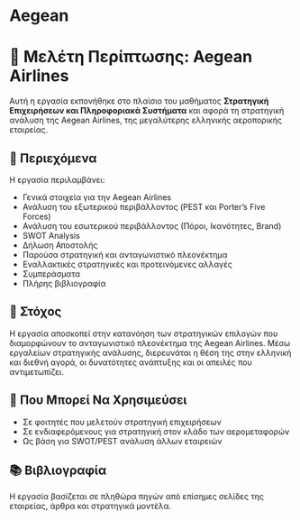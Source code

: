 # Aegean

# 📘 Μελέτη Περίπτωσης: Aegean Airlines

Αυτή η εργασία εκπονήθηκε στο πλαίσιο του μαθήματος **Στρατηγική Επιχειρήσεων και Πληροφοριακά Συστήματα** και αφορά τη στρατηγική ανάλυση της Aegean Airlines, της μεγαλύτερης ελληνικής αεροπορικής εταιρείας.


## 📄 Περιεχόμενα

Η εργασία περιλαμβάνει:

- Γενικά στοιχεία για την Aegean Airlines  
- Ανάλυση του εξωτερικού περιβάλλοντος (PEST και Porter’s Five Forces)  
- Ανάλυση του εσωτερικού περιβάλλοντος (Πόροι, Ικανότητες, Brand)  
- SWOT Analysis  
- Δήλωση Αποστολής  
- Παρούσα στρατηγική και ανταγωνιστικό πλεονέκτημα  
- Εναλλακτικές στρατηγικές και προτεινόμενες αλλαγές  
- Συμπεράσματα  
- Πλήρης βιβλιογραφία  

## 📌 Στόχος

Η εργασία αποσκοπεί στην κατανόηση των στρατηγικών επιλογών που διαμορφώνουν το ανταγωνιστικό πλεονέκτημα της Aegean Airlines. Μέσω εργαλείων στρατηγικής ανάλυσης, διερευνάται η θέση της στην ελληνική και διεθνή αγορά, οι δυνατότητες ανάπτυξης και οι απειλές που αντιμετωπίζει.


## 🧠 Που Μπορεί Να Χρησιμεύσει

- Σε φοιτητές που μελετούν στρατηγική επιχειρήσεων
- Σε ενδιαφερόμενους για στρατηγική στον κλάδο των αερομεταφορών
- Ως βάση για SWOT/PEST ανάλυση άλλων εταιρειών

## 📚 Βιβλιογραφία

Η εργασία βασίζεται σε πληθώρα πηγών από επίσημες σελίδες της εταιρείας, άρθρα και στρατηγικά μοντέλα.
